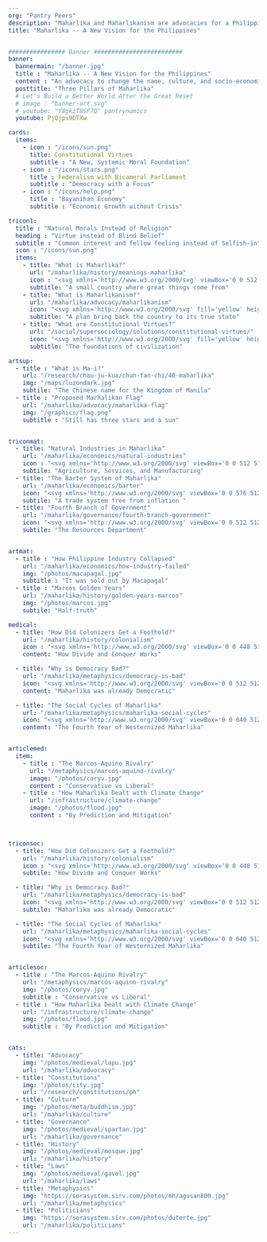 ```yaml
---
org: "Pantry Peers"
description: "Maharlika and Maharlikanism are advocacies for a Philippines that is free from colonial policy mistakes inherited from the Arabs, Spanish, and Americans"
title: "Maharlika -- A New Vision for the Philippines"


################ Banner #########################
banner:
  bannermain: "/banner.jpg"
  title : "Maharlika -- A New Vision for the Philippines"
  content : "An advocacy to change the name, culture, and socio-economics of the Philippines into Maharlika"
  posttitle: "Three Pillars of Maharlika"  
  # Let's Build a Better World After the Great Reset
  # image : "banner-art.svg"
  # youtube: "Y8gkzT8SF7Q" pantrynomics
  youtube: PjQjps9DTXw

cards:
  items:
    - icon : "/icons/sun.png"
      title: Constitutional Virtues
      subtitle : "A New, Systemic Moral Foundation"
    - icon : "/icons/stars.png"
      title : Federalism with Bicameral Parliament
      subtitle : "Democracy with a Focus"
    - icon : "/icons/help.png"
      title : "Bayanihan Economy"
      subtitle : "Economic Growth without Crisis"

tricon1:
  title : "Natural Morals Instead of Religion"
  heading : "Virtue instead of Blind Belief"
  subtitle : "Common interest and fellow feeling instead of Selfish-interest and ego"
  icon : "/icons/sun.png"
  items:  
    - title: "What is Maharlika?"
      url: "/maharlika/history/meanings-maharlika"
      icon : "<svg xmlns='http://www.w3.org/2000/svg' viewBox='0 0 512 512' fill='yellow' height='80px'><!-- Font Awesome Free 5.15.1 by @fontawesome - https://fontawesome.com License - https://fontawesome.com/license/free (Icons: CC BY 4.0, Fonts: SIL OFL 1.1, Code: MIT License) --><path d='M256 160c-52.9 0-96 43.1-96 96s43.1 96 96 96 96-43.1 96-96-43.1-96-96-96zm246.4 80.5l-94.7-47.3 33.5-100.4c4.5-13.6-8.4-26.5-21.9-21.9l-100.4 33.5-47.4-94.8c-6.4-12.8-24.6-12.8-31 0l-47.3 94.7L92.7 70.8c-13.6-4.5-26.5 8.4-21.9 21.9l33.5 100.4-94.7 47.4c-12.8 6.4-12.8 24.6 0 31l94.7 47.3-33.5 100.5c-4.5 13.6 8.4 26.5 21.9 21.9l100.4-33.5 47.3 94.7c6.4 12.8 24.6 12.8 31 0l47.3-94.7 100.4 33.5c13.6 4.5 26.5-8.4 21.9-21.9l-33.5-100.4 94.7-47.3c13-6.5 13-24.7.2-31.1zm-155.9 106c-49.9 49.9-131.1 49.9-181 0-49.9-49.9-49.9-131.1 0-181 49.9-49.9 131.1-49.9 181 0 49.9 49.9 49.9 131.1 0 181z'/></svg>"
      subtitle: "A small country where great things come from"
    - title: "What is Maharlikanism?"
      url: "/maharlika/advocacy/maharlikanism"
      icon: "<svg xmlns='http://www.w3.org/2000/svg' fill='yellow' height='80' viewBox='0 0 352 512'><!-- Font Awesome Free 5.15.1 by @fontawesome - https://fontawesome.com License - https://fontawesome.com/license/free (Icons: CC BY 4.0, Fonts: SIL OFL 1.1, Code: MIT License) --><path d='M96.06 454.35c.01 6.29 1.87 12.45 5.36 17.69l17.09 25.69a31.99 31.99 0 0 0 26.64 14.28h61.71a31.99 31.99 0 0 0 26.64-14.28l17.09-25.69a31.989 31.989 0 0 0 5.36-17.69l.04-38.35H96.01l.05 38.35zM0 176c0 44.37 16.45 84.85 43.56 115.78 16.52 18.85 42.36 58.23 52.21 91.45.04.26.07.52.11.78h160.24c.04-.26.07-.51.11-.78 9.85-33.22 35.69-72.6 52.21-91.45C335.55 260.85 352 220.37 352 176 352 78.61 272.91-.3 175.45 0 73.44.31 0 82.97 0 176zm176-80c-44.11 0-80 35.89-80 80 0 8.84-7.16 16-16 16s-16-7.16-16-16c0-61.76 50.24-112 112-112 8.84 0 16 7.16 16 16s-7.16 16-16 16z'/></svg>"
      subtitle: "A plan bring back the country to its true state"
    - title: "What are Constitutional Virtues?"
      url: "/social/supersociology/solutions/constitutional-virtues/"
      icon: "<svg xmlns='http://www.w3.org/2000/svg' fill='yellow' height='80' viewBox='0 0 512 512'><!-- Font Awesome Free 5.15.1 by @fontawesome - https://fontawesome.com License - https://fontawesome.com/license/free (Icons: CC BY 4.0, Fonts: SIL OFL 1.1, Code: MIT License) --><path d='M462.3 62.6C407.5 15.9 326 24.3 275.7 76.2L256 96.5l-19.7-20.3C186.1 24.3 104.5 15.9 49.7 62.6c-62.8 53.6-66.1 149.8-9.9 207.9l193.5 199.8c12.5 12.9 32.8 12.9 45.3 0l193.5-199.8c56.3-58.1 53-154.3-9.8-207.9z'/></svg>"
      subtitle: "The foundations of civilization"

artsup:
  - title : "What is Ma-i?"
    url: "/research/chau-ju-kua/chun-fan-chi/40-maharlika" 
    img: "/maps/luzondark.jpg"
    subtile: "The Chinese name for the Kingdom of Manila"
  - title : "Proposed Marhalikan Flag"
    url: "/maharlika/advocacy/maharlika-flag"
    img: "/graphics/flag.png"
    subtitle : "Still has three stars and a sun"  


triconmat:
  - title: "Natural Industries in Maharlika"
    url: "/maharlika/economics/natural-industries"
    icon : "<svg xmlns='http://www.w3.org/2000/svg' viewBox='0 0 512 512' height='80px' fill='yellow'><!-- Font Awesome Free 5.15.1 by @fontawesome - https://fontawesome.com License - https://fontawesome.com/license/free (Icons: CC BY 4.0, Fonts: SIL OFL 1.1, Code: MIT License) --><path d='M192 208c0-17.67-14.33-32-32-32h-16c-35.35 0-64 28.65-64 64v48c0 35.35 28.65 64 64 64h16c17.67 0 32-14.33 32-32V208zm176 144c35.35 0 64-28.65 64-64v-48c0-35.35-28.65-64-64-64h-16c-17.67 0-32 14.33-32 32v112c0 17.67 14.33 32 32 32h16zM256 0C113.18 0 4.58 118.83 0 256v16c0 8.84 7.16 16 16 16h16c8.84 0 16-7.16 16-16v-16c0-114.69 93.31-208 208-208s208 93.31 208 208h-.12c.08 2.43.12 165.72.12 165.72 0 23.35-18.93 42.28-42.28 42.28H320c0-26.51-21.49-48-48-48h-32c-26.51 0-48 21.49-48 48s21.49 48 48 48h181.72c49.86 0 90.28-40.42 90.28-90.28V256C507.42 118.83 398.82 0 256 0z'/></svg>"
    subtile: "Agriculture, Services, and Manufacturing"
  - title: "The Barter System of Maharlika"
    url: "/maharlika/economics/barter"
    icon: "<svg xmlns='http://www.w3.org/2000/svg' viewBox='0 0 576 512' fill='yellow' height='80px'><!-- Font Awesome Free 5.15.1 by @fontawesome - https://fontawesome.com License - https://fontawesome.com/license/free (Icons: CC BY 4.0, Fonts: SIL OFL 1.1, Code: MIT License) --><path d='M96,128A64,64,0,1,0,32,64,64,64,0,0,0,96,128Zm0,176.08a44.11,44.11,0,0,1,13.64-32L181.77,204c1.65-1.55,3.77-2.31,5.61-3.57A63.91,63.91,0,0,0,128,160H64A64,64,0,0,0,0,224v96a32,32,0,0,0,32,32V480a32,32,0,0,0,32,32h64a32,32,0,0,0,32-32V383.61l-50.36-47.53A44.08,44.08,0,0,1,96,304.08ZM480,128a64,64,0,1,0-64-64A64,64,0,0,0,480,128Zm32,32H448a63.91,63.91,0,0,0-59.38,40.42c1.84,1.27,4,2,5.62,3.59l72.12,68.06a44.37,44.37,0,0,1,0,64L416,383.62V480a32,32,0,0,0,32,32h64a32,32,0,0,0,32-32V352a32,32,0,0,0,32-32V224A64,64,0,0,0,512,160ZM444.4,295.34l-72.12-68.06A12,12,0,0,0,352,236v36H224V236a12,12,0,0,0-20.28-8.73L131.6,295.34a12.4,12.4,0,0,0,0,17.47l72.12,68.07A12,12,0,0,0,224,372.14V336H352v36.14a12,12,0,0,0,20.28,8.74l72.12-68.07A12.4,12.4,0,0,0,444.4,295.34Z'/></svg>"
    subtile: "A trade system free from inflation "
  - title: "Fourth Branch of Government"
    url: "/maharlika/governance/fourth-branch-government"
    icon: "<svg xmlns='http://www.w3.org/2000/svg' viewBox='0 0 512 512' fill='yellow' height='80px'><!-- Font Awesome Free 5.15.1 by @fontawesome - https://fontawesome.com License - https://fontawesome.com/license/free (Icons: CC BY 4.0, Fonts: SIL OFL 1.1, Code: MIT License) --><path d='M504.971 199.362l-22.627-22.627c-9.373-9.373-24.569-9.373-33.941 0l-5.657 5.657L329.608 69.255l5.657-5.657c9.373-9.373 9.373-24.569 0-33.941L312.638 7.029c-9.373-9.373-24.569-9.373-33.941 0L154.246 131.48c-9.373 9.373-9.373 24.569 0 33.941l22.627 22.627c9.373 9.373 24.569 9.373 33.941 0l5.657-5.657 39.598 39.598-81.04 81.04-5.657-5.657c-12.497-12.497-32.758-12.497-45.255 0L9.373 412.118c-12.497 12.497-12.497 32.758 0 45.255l45.255 45.255c12.497 12.497 32.758 12.497 45.255 0l114.745-114.745c12.497-12.497 12.497-32.758 0-45.255l-5.657-5.657 81.04-81.04 39.598 39.598-5.657 5.657c-9.373 9.373-9.373 24.569 0 33.941l22.627 22.627c9.373 9.373 24.569 9.373 33.941 0l124.451-124.451c9.372-9.372 9.372-24.568 0-33.941z'/></svg>"
    subtile: "The Resources Department"


artmat:
  - title : "How Philippine Industry Collapsed"
    url: "/maharlika/economics/how-industry-failed" 
    img: "/photos/macapagal.jpg"
    subtitle : "It was sold out by Macapagal"
  - title : "Marcos Golden Years"
    url: "/maharlika/history/golden-years-marcos"
    img: "/photos/marcos.jpg"
    subtile: "Half-truth"

medical:
  - title: "How Did Colonizers Get a Foothold?"
    url: "/maharlika/history/colonialism"
    icon : "<svg xmlns='http://www.w3.org/2000/svg' viewBox='0 0 448 512' fill='yellow' height='80px'><!-- Font Awesome Free 5.15.1 by @fontawesome - https://fontawesome.com License - https://fontawesome.com/license/free (Icons: CC BY 4.0, Fonts: SIL OFL 1.1, Code: MIT License) --><path d='M400 448H48a16 16 0 0 0-16 16v32a16 16 0 0 0 16 16h352a16 16 0 0 0 16-16v-32a16 16 0 0 0-16-16zm16-288H256v-48h40a8 8 0 0 0 8-8V56a8 8 0 0 0-8-8h-40V8a8 8 0 0 0-8-8h-48a8 8 0 0 0-8 8v40h-40a8 8 0 0 0-8 8v48a8 8 0 0 0 8 8h40v48H32a32 32 0 0 0-30.52 41.54L74.56 416h298.88l73.08-214.46A32 32 0 0 0 416 160z'/></svg>"
    content: "How Divide and Conquer Works"

  - title: "Why is Democracy Bad?"
    url: "/maharlika/metaphysics/democracy-is-bad"
    icon: "<svg xmlns='http://www.w3.org/2000/svg' viewBox='0 0 512 512' fill='yellow' height='80px'><!-- Font Awesome Free 5.15.1 by @fontawesome - https://fontawesome.com License - https://fontawesome.com/license/free (Icons: CC BY 4.0, Fonts: SIL OFL 1.1, Code: MIT License) --><path d='M288 167.2v-28.1c-28.2-36.3-47.1-79.3-54.1-125.2-2.1-13.5-19-18.8-27.8-8.3-21.1 24.9-37.7 54.1-48.9 86.5 34.2 38.3 80 64.6 130.8 75.1zM400 64c-44.2 0-80 35.9-80 80.1v59.4C215.6 197.3 127 133 87 41.8c-5.5-12.5-23.2-13.2-29-.9C41.4 76 32 115.2 32 156.6c0 70.8 34.1 136.9 85.1 185.9 13.2 12.7 26.1 23.2 38.9 32.8l-143.9 36C1.4 414-3.4 426.4 2.6 435.7 20 462.6 63 508.2 155.8 512c8 .3 16-2.6 22.1-7.9l65.2-56.1H320c88.4 0 160-71.5 160-159.9V128l32-64H400zm0 96.1c-8.8 0-16-7.2-16-16s7.2-16 16-16 16 7.2 16 16-7.2 16-16 16z'/></svg>"
    content: "Maharlika was already Democratic"

  - title: "The Social Cycles of Maharlika"
    url: "/maharlika/metaphysics/maharlika-social-cycles"
    icon: "<svg xmlns='http://www.w3.org/2000/svg' viewBox='0 0 640 512' fill='yellow' height='80px'><!-- Font Awesome Free 5.15.1 by @fontawesome - https://fontawesome.com License - https://fontawesome.com/license/free (Icons: CC BY 4.0, Fonts: SIL OFL 1.1, Code: MIT License) --><path d='M476 480H324a36 36 0 0 1-36-36V96h-96v156a36 36 0 0 1-36 36H16a16 16 0 0 1-16-16v-32a16 16 0 0 1 16-16h112V68a36 36 0 0 1 36-36h152a36 36 0 0 1 36 36v348h96V260a36 36 0 0 1 36-36h140a16 16 0 0 1 16 16v32a16 16 0 0 1-16 16H512v156a36 36 0 0 1-36 36z'/></svg>"
    content: "The Fourth Year of Westernized Maharlika"


articlemed:
  item:
    - title : "The Marcos-Aquino Rivalry"
      url: "/metaphysics/marcos-aquino-rivalry"
      image: "/photos/coryv.jpg"
      content : "Conservative vs Liberal"
    - title : "How Maharlika Dealt with Climate Change"
      url: "/infrastructure/climate-change" 
      image: "/photos/flood.jpg"
      content : "By Prediction and Mitigation"  



triconsoc:
  - title: "How Did Colonizers Get a Foothold?"
    url: "/maharlika/history/colonialism"
    icon : "<svg xmlns='http://www.w3.org/2000/svg' viewBox='0 0 448 512' fill='yellow' height='80px'><!-- Font Awesome Free 5.15.1 by @fontawesome - https://fontawesome.com License - https://fontawesome.com/license/free (Icons: CC BY 4.0, Fonts: SIL OFL 1.1, Code: MIT License) --><path d='M400 448H48a16 16 0 0 0-16 16v32a16 16 0 0 0 16 16h352a16 16 0 0 0 16-16v-32a16 16 0 0 0-16-16zm16-288H256v-48h40a8 8 0 0 0 8-8V56a8 8 0 0 0-8-8h-40V8a8 8 0 0 0-8-8h-48a8 8 0 0 0-8 8v40h-40a8 8 0 0 0-8 8v48a8 8 0 0 0 8 8h40v48H32a32 32 0 0 0-30.52 41.54L74.56 416h298.88l73.08-214.46A32 32 0 0 0 416 160z'/></svg>"
    subtile: "How Divide and Conquer Works"

  - title: "Why is Democracy Bad?"
    url: "/maharlika/metaphysics/democracy-is-bad"
    icon: "<svg xmlns='http://www.w3.org/2000/svg' viewBox='0 0 512 512' fill='yellow' height='80px'><!-- Font Awesome Free 5.15.1 by @fontawesome - https://fontawesome.com License - https://fontawesome.com/license/free (Icons: CC BY 4.0, Fonts: SIL OFL 1.1, Code: MIT License) --><path d='M288 167.2v-28.1c-28.2-36.3-47.1-79.3-54.1-125.2-2.1-13.5-19-18.8-27.8-8.3-21.1 24.9-37.7 54.1-48.9 86.5 34.2 38.3 80 64.6 130.8 75.1zM400 64c-44.2 0-80 35.9-80 80.1v59.4C215.6 197.3 127 133 87 41.8c-5.5-12.5-23.2-13.2-29-.9C41.4 76 32 115.2 32 156.6c0 70.8 34.1 136.9 85.1 185.9 13.2 12.7 26.1 23.2 38.9 32.8l-143.9 36C1.4 414-3.4 426.4 2.6 435.7 20 462.6 63 508.2 155.8 512c8 .3 16-2.6 22.1-7.9l65.2-56.1H320c88.4 0 160-71.5 160-159.9V128l32-64H400zm0 96.1c-8.8 0-16-7.2-16-16s7.2-16 16-16 16 7.2 16 16-7.2 16-16 16z'/></svg>"
    subtile: "Maharlika was already Democratic"

  - title: "The Social Cycles of Maharlika"
    url: "/maharlika/metaphysics/maharlika-social-cycles"
    icon: "<svg xmlns='http://www.w3.org/2000/svg' viewBox='0 0 640 512' fill='yellow' height='80px'><!-- Font Awesome Free 5.15.1 by @fontawesome - https://fontawesome.com License - https://fontawesome.com/license/free (Icons: CC BY 4.0, Fonts: SIL OFL 1.1, Code: MIT License) --><path d='M476 480H324a36 36 0 0 1-36-36V96h-96v156a36 36 0 0 1-36 36H16a16 16 0 0 1-16-16v-32a16 16 0 0 1 16-16h112V68a36 36 0 0 1 36-36h152a36 36 0 0 1 36 36v348h96V260a36 36 0 0 1 36-36h140a16 16 0 0 1 16 16v32a16 16 0 0 1-16 16H512v156a36 36 0 0 1-36 36z'/></svg>"
    subtile: "The Fourth Year of Westernized Maharlika"


articlesoc:
  - title : "The Marcos-Aquino Rivalry"
    url: "/metaphysics/marcos-aquino-rivalry"
    img: "/photos/coryv.jpg"
    subtitle : "Conservative vs Liberal"
  - title : "How Maharlika Dealt with Climate Change"
    url: "/infrastructure/climate-change" 
    img: "/photos/flood.jpg"
    subtitle : "By Prediction and Mitigation"  


cats:
  - title: "Advocacy"
    img: "/photos/medieval/lapu.jpg"
    url: "/maharlika/advocacy"    
  - title: "Constitutions"
    img: "/photos/city.jpg"
    url: "/research/constitutions/ph"
  - title: "Culture"    
    img: "/photos/meta/buddhism.jpg"
    url: "/maharlika/culture"    
  - title: "Governance"
    img: "/photos/medieval/spartan.jpg"
    url: "/maharlika/governance"        
  - title: "History"
    img: "/photos/medieval/mosque.jpg"      
    url: "/maharlika/history"    
  - title: "Laws"
    img: "/photos/medieval/gavel.jpg"      
    url: "/maharlika/laws"        
  - title: "Metaphysics"
    img: "https://sorasystem.sirv.com/photos/mh/agusan800.jpg"      
    url: "/maharlika/metaphysics"
  - title: "Politicians"
    img: "https://sorasystem.sirv.com/photos/duterte.jpg"      
    url: "/maharlika/politicians"        
---
```

